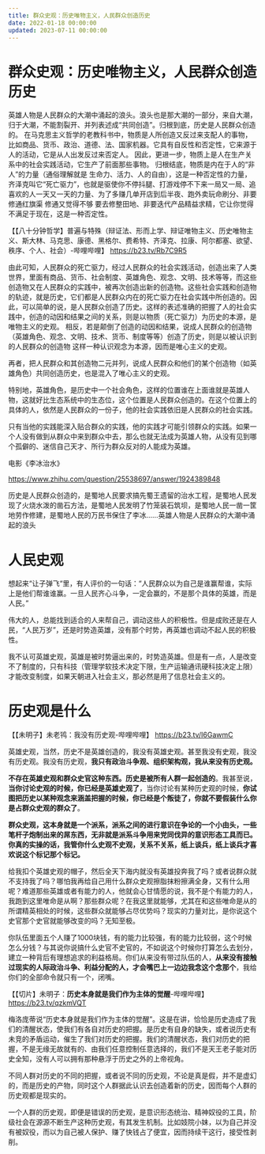 ```yaml
---
title: 群众史观：历史唯物主义，人民群众创造历史
date: 2022-01-18 00:00:00
updated: 2023-07-11 00:00:00
---
```



# 群众史观：历史唯物主义，人民群众创造历史

英雄人物是人民群众的大潮中涌起的浪头。浪头也是那大潮的一部分，来自大潮，归于大潮，不能割裂开、并列表述成“共同创造”。归根到底，历史是人民群众创造的。
在马克思主义哲学的老教科书中，物质是人所创造又反过来支配人的事物，比如商品、货币、政治、道德、法、国家机器。它具有自反性和否定性，它来源于人的活动，它是从人出发反过来否定人。
因此，更进一步，物质上是人在生产关系中的社会实践活动，它生产了前面那些事物。
归根结底，物质是内在于人的“非人”的力量（通俗理解就是 生命力、活力、人的自由），这是一种否定性的力量，齐泽克叫它“死亡驱力”，也就是驱使你不停抖腿、打游戏停不下来一局又一局、追喜欢的人一天又一天的力量、为了多赚几单开店到后半夜、跑外卖玩命刷分、非要修通红旗渠 修通又觉得不够 要去修整田地、非要迭代产品精益求精，它让你觉得不满足于现在，这是一种否定性。

【【八十分钟哲学】普遍与特殊（辩证法、形而上学、辩证唯物主义、历史唯物主义、斯大林、马克思、康德、黑格尔、费希特、齐泽克、拉康、阿尔都塞、欲望、秩序、个人、社会）-哔哩哔哩】 https://b23.tv/Rb7C9R5

由此可知，人民群众的死亡驱力，经过人民群众的社会实践活动，创造出来了人类世界，里面有商品、货币、社会制度、英雄角色、观念、文明、技术等等，而这些创造物又在人民群众的实践中，被再次创造出新的创造物。这些社会实践和创造物的轨迹，就是历史，它们都是人民群众内在的死亡驱力在社会实践中所创造的。因此，可以简单的说，是人民群众创造了历史。这样的表述准确的把握了人的社会实践中，创造的动因和结果之间的关系，则是以物质（死亡驱力）为历史的本源，是唯物主义的史观。
相反，若是颠倒了创造的动因和结果，说成人民群众的创造物（英雄角色、观念、文明、技术、货币、制度等等）创造了历史，则是以被认识到的人民群众的创造物 这样一种认识观念为本源，因而是唯心主义的史观。

再者，把人民群众和其创造物二元并列，说成人民群众和他们的某个创造物（如英雄角色）共同创造历史，也是混入了唯心主义的史观。

特别地，英雄角色，是历史中一个社会角色，这样的位置谁在上面谁就是英雄人物，这就好比生态系统中的生态位，这个位置是人民群众创造的。在这个位置上的具体的人，依然是人民群众的一份子，他的社会实践依旧是人民群众的社会实践。

只有当他的实践能深入贴合群众的实践，他的实践才可能引领群众的实践。如果一个人没有做到从群众中来到群众中去，那么也就无法成为英雄人物，从没有见到哪个孤僻的、迷信自己天才、所行为群众反对的人能成为英雄。

电影《李冰治水》

https://www.zhihu.com/question/25538697/answer/1924389848

历史是人民群众创造的，是蜀地人民要求搞先蜀王遗留的治水工程，是蜀地人民发现了火烧水泼的凿石方法，是蜀地人民发明了竹笼装石筑坝，是蜀地人民一凿一筐地劳作修建，是蜀地人民的万民书保住了李冰……英雄人物是人民群众的大潮中涌起的浪头

# 人民史观

想起来“让子弹飞“里，有人评价的一句话：“人民群众以为自己是谁赢帮谁，实际上是他们帮谁谁赢。一旦人民齐心斗争，一定会赢的，不是那个具体的英雄，而是人民。”

伟大的人，总能找到适合的人来帮自己，调动这些人的积极性。但是成败还是在人民，“人民万岁”，还是时势造英雄，没有那个时势，再英雄也调动不起人民的积极性。

我不认可英雄史观，英雄是被时势逼出来的，时势造英雄。但是有一点，人是改变不了制度的，只有科技（管理学软技术决定下限，生产运输通讯硬科技决定上限）才能改变制度，如果天朝进入社会主义，那必然是用了信息社会主义的。

# 历史观是什么

【【未明子】未老鸨：我没有历史观-哔哩哔哩】 https://b23.tv/I6GawmC

英雄史观，当然，历史不是英雄创造的，我没有英雄史观。甚至我没有史观，我没有历史观。我没有历史观，**我只有政治斗争观、组织架构观，我从来没有历史观。**

**不存在英雄史观和群众史官这种东西。历史是被所有人群一起创造的**。我甚至说，**当你讨论史观的时候，你已经是英雄史观了**，当你讨论有某种历史观的时候，**你试图把历史以某种观念来涵盖把握的时候，你已经是个叛徒了，你就不要假装什么你是占群众史观的群众了**。

**群众史观，这本身就是一个派系，派系之间的进行意识在争论的一个小由头，一些笔杆子炮制出来的屌东西，无非就是派系斗争用来党同伐异的意识形态工具而已。你真的实操的话，我管你什么史观不史观，关系不关系，纸上谈兵，纸上谈兵才喜欢说这个标记那个标记。**

给我扣个英雄史观的帽子，然后全天下海内就没有英雄投奔我了吗？或者说群众就不支持我了吗？哪怕我再给自己用什么群众史观擦脂抹粉擦满全身，又有什么用呢？难道那些英雄或者有能力的人，他就会心甘情愿的说，我不是个有能力的人，我跑到这里唯命是从啊？那些群众呢？在我这里就能够，尤其在和这些唯命是从的所谓精英相处的时候，这些群众就能够占尽优势吗？现实的力量对比，是你说这个史官那个史官就能够改变的吗？无知至极。

你队伍里面五个人赚了1000块钱，有的能力比较强，有的能力比较弱，这个时候怎么分钱？与其说你说搞什么史官不史官的，不如说这个时候你打算怎么去划分，建立一种背后有理想追求的利益格局。你们从来没有带过队伍的人，**从来没有接触过现实的人际政治斗争、利益分配的人，才会嘴巴上一边边我念这个念那个**，我给你们的全部命令就只有一个，闭嘴。

【【切片】未明子：**历史本身就是我们作为主体的觉醒**-哔哩哔哩】 https://b23.tv/qzkmVQT

梅洛庞蒂说“历史本身就是我们作为主体的觉醒”。这是在讲，恰恰是历史造成了我们的清醒状态，使我们有各自对历史的把握。是历史有自身的缺失，或者说历史有未竞的矛盾运动，催生了我们对历史的把握。我们的清醒状态，我们对历史的把握，不是无缘无故就有的、由我们任意控制任意选择的，我们不是天王老子能对历史全知，没有人可以拥有那种悬浮于历史之外的上帝视角。

不同人群对历史的不同的把握，或者说不同的历史观，不论是真是假，并不是虚幻的，而是历史的产物，同时这个人群据此认识去创造着新的历史，因而每个人群的历史观都是现实的。

一个人群的历史观，即便是错误的历史观，是意识形态统治、精神奴役的工具，阶级社会在源源不断生产这种历史观，有其发生机制。比如妓院小妹，以为自己并没有被奴役，而以为自己被人保护、赚了快钱占了便宜，因而持续干这行，接受性剥削。
